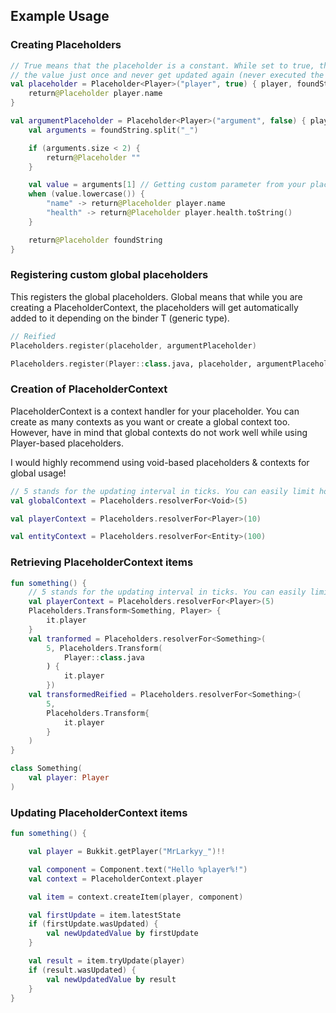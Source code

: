 ## Example Usage

### Creating Placeholders

````kt 
// True means that the placeholder is a constant. While set to true, the placeholder will retrieve
// the value just once and never get updated again (never executed the lambda again)
val placeholder = Placeholder<Player>("player", true) { player, foundString ->
    return@Placeholder player.name
}

val argumentPlaceholder = Placeholder<Player>("argument", false) { player, foundString ->
    val arguments = foundString.split("_")

    if (arguments.size < 2) {
        return@Placeholder ""
    }

    val value = arguments[1] // Getting custom parameter from your placeholder
    when (value.lowercase()) {
        "name" -> return@Placeholder player.name
        "health" -> return@Placeholder player.health.toString()
    }

    return@Placeholder foundString
}
````

### Registering custom global placeholders

This registers the global placeholders.
Global means that while you are creating a PlaceholderContext, the placeholders will get automatically added to it
depending on the binder T (generic type).

````kt
// Reified
Placeholders.register(placeholder, argumentPlaceholder)

Placeholders.register(Player::class.java, placeholder, argumentPlaceholder)
````

### Creation of PlaceholderContext

PlaceholderContext is a context handler for your placeholder. You can create as many contexts as you want or
create a global context too. However, have in mind that global contexts do not work well while using Player-based 
placeholders. 

I would highly recommend using void-based placeholders & contexts for global usage!

````kt 
// 5 stands for the updating interval in ticks. You can easily limit how often the placeholders get updated.
val globalContext = Placeholders.resolverFor<Void>(5)

val playerContext = Placeholders.resolverFor<Player>(10)

val entityContext = Placeholders.resolverFor<Entity>(100)
````

### Retrieving PlaceholderContext items

````kt 
fun something() {
    // 5 stands for the updating interval in ticks. You can easily limit how often the placeholders get updated.
    val playerContext = Placeholders.resolverFor<Player>(5)
    Placeholders.Transform<Something, Player> {
        it.player
    }
    val tranformed = Placeholders.resolverFor<Something>(
        5, Placeholders.Transform(
            Player::class.java
        ) {
            it.player
        })
    val transformedReified = Placeholders.resolverFor<Something>(
        5,
        Placeholders.Transform{
            it.player
        }
    )
}

class Something(
    val player: Player
)
````

### Updating PlaceholderContext items

````kt
fun something() {

    val player = Bukkit.getPlayer("MrLarkyy_")!!

    val component = Component.text("Hello %player%!")
    val context = PlaceholderContext.player

    val item = context.createItem(player, component)

    val firstUpdate = item.latestState
    if (firstUpdate.wasUpdated) {
        val newUpdatedValue by firstUpdate
    }

    val result = item.tryUpdate(player)
    if (result.wasUpdated) {
        val newUpdatedValue by result
    }
}
````